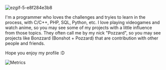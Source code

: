 ![ezgif-5-e8f284e3b8](https://user-images.githubusercontent.com/78744163/178334750-f3884cac-2354-4dee-bb3c-e09030484a84.gif)


I'm a programmer who loves the challenges and tryies to learn in the process, with C/C++, PHP, SQL, Python, etc.
I love playing videogames and watch anime, so you may see some of my projects with a little influence from those topics.
They often call me by my nick "Pozzard", so you may see projects like Bonzzard (Bonshot + Pozzard) that are contribution with other people and friends.

Hope you enjoy my profile :D

![Metrics](https://metrics.lecoq.io/Villanueva-Flavio?template=classic&base.activity=0&base.community=0&base.metadata=0&languages=1&achievements=1&base.indepth=false&base.hireable=false&languages.limit=8&languages.threshold=0%25&languages.other=false&languages.colors=github&languages.sections=most-used&languages.indepth=false&languages.analysis.timeout=15&languages.categories=markup%2C%20programming&languages.recent.categories=markup%2C%20programming&languages.recent.load=300&languages.recent.days=14&achievements.threshold=C&achievements.secrets=true&achievements.display=detailed&achievements.limit=0&config.timezone=America%2FBuenos_Aires)
